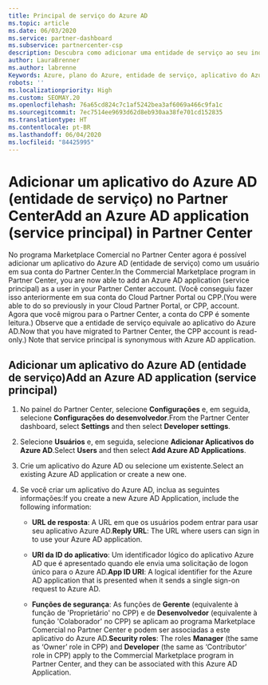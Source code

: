 ```yaml
---
title: Principal de serviço do Azure AD
ms.topic: article
ms.date: 06/03/2020
ms.service: partner-dashboard
ms.subservice: partnercenter-csp
description: Descubra como adicionar uma entidade de serviço ao seu inquilino do Azure AD. Fazer isso significa adicionar um aplicativo do Azure AD (principal de serviço) no Partner Center.
author: LauraBrenner
ms.author: labrenne
Keywords: Azure, plano do Azure, entidade de serviço, aplicativo do Azure AD
robots: ''
ms.localizationpriority: High
ms.custom: SEOMAY.20
ms.openlocfilehash: 76a65cd824c7c1af5242bea3af6069a466c9fa1c
ms.sourcegitcommit: 7ec7514ee9693d62d8eb930aa38fe701cd152835
ms.translationtype: HT
ms.contentlocale: pt-BR
ms.lasthandoff: 06/04/2020
ms.locfileid: "84425995"
---
```

# <a name="add-an-azure-ad-application-service-principal-in-partner-center"></a><span data-ttu-id="c3108-105">Adicionar um aplicativo do Azure AD (entidade de serviço) no Partner Center</span><span class="sxs-lookup"><span data-stu-id="c3108-105">Add an Azure AD application (service principal) in Partner Center</span></span>

<span data-ttu-id="c3108-106">No programa Marketplace Comercial no Partner Center agora é possível adicionar um aplicativo do Azure AD (entidade de serviço) como um usuário em sua conta do Partner Center.</span><span class="sxs-lookup"><span data-stu-id="c3108-106">In the Commercial Marketplace program in Partner Center, you are now able to add an Azure AD application (service principal) as a user in your Partner Center account.</span></span> <span data-ttu-id="c3108-107">(Você conseguiu fazer isso anteriormente em sua conta do Cloud Partner Portal ou CPP.</span><span class="sxs-lookup"><span data-stu-id="c3108-107">(You were able to do so previously in your Cloud Partner Portal, or CPP, account.</span></span> <span data-ttu-id="c3108-108">Agora que você migrou para o Partner Center, a conta do CPP é somente leitura.) Observe que a entidade de serviço equivale ao aplicativo do Azure AD.</span><span class="sxs-lookup"><span data-stu-id="c3108-108">Now that you have migrated to Partner Center, the CPP account is read-only.) Note that service principal is synonymous with Azure AD application.</span></span>

## <a name="add-an-azure-ad-application-service-principal"></a><span data-ttu-id="c3108-109">Adicionar um aplicativo do Azure AD (entidade de serviço)</span><span class="sxs-lookup"><span data-stu-id="c3108-109">Add an Azure AD application (service principal)</span></span>

1. <span data-ttu-id="c3108-110">No painel do Partner Center, selecione **Configurações** e, em seguida, selecione **Configurações do desenvolvedor**.</span><span class="sxs-lookup"><span data-stu-id="c3108-110">From the Partner Center dashboard, select **Settings** and then select **Developer settings**.</span></span>

2. <span data-ttu-id="c3108-111">Selecione **Usuários** e, em seguida, selecione **Adicionar Aplicativos do Azure AD**.</span><span class="sxs-lookup"><span data-stu-id="c3108-111">Select **Users** and then select **Add Azure AD Applications**.</span></span>

3. <span data-ttu-id="c3108-112">Crie um aplicativo do Azure AD ou selecione um existente.</span><span class="sxs-lookup"><span data-stu-id="c3108-112">Select an existing Azure AD application or create a new one.</span></span>

4. <span data-ttu-id="c3108-113">Se você criar um aplicativo do Azure AD, inclua as seguintes informações:</span><span class="sxs-lookup"><span data-stu-id="c3108-113">If you create a new Azure AD Application, include the following information:</span></span>  

   - <span data-ttu-id="c3108-114">**URL de resposta**: A URL em que os usuários podem entrar para usar seu aplicativo Azure AD.</span><span class="sxs-lookup"><span data-stu-id="c3108-114">**Reply URL**: The URL where users can sign in to use your Azure AD application.</span></span>

   - <span data-ttu-id="c3108-115">**URI da ID do aplicativo**: Um identificador lógico do aplicativo Azure AD que é apresentado quando ele envia uma solicitação de logon único para o Azure AD.</span><span class="sxs-lookup"><span data-stu-id="c3108-115">**App ID URI**: A logical identifier for the Azure AD application that is presented when it sends a single sign-on request to Azure AD.</span></span>

   - <span data-ttu-id="c3108-116">**Funções de segurança**: As funções de **Gerente** (equivalente à função de 'Proprietário' no CPP) e de **Desenvolvedor** (equivalente à função 'Colaborador' no CPP) se aplicam ao programa Marketplace Comercial no Partner Center e podem ser associadas a este aplicativo do Azure AD.</span><span class="sxs-lookup"><span data-stu-id="c3108-116">**Security roles**: The roles **Manager** (the same as  ‘Owner’ role in CPP) and **Developer** (the same as ‘Contributor’ role in CPP) apply to the Commercial Marketplace program in Partner Center, and they can be associated with this Azure AD Application.</span></span>  
